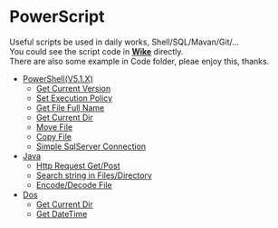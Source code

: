 # PowerScript
Useful scripts be used in daily works, Shell/SQL/Mavan/Git/...  
You could see the script code in **[Wike](https://github.com/bearfly1990/PowerScript/wiki)** directly.  
There are also some example in Code folder, pleae enjoy this, thanks.  
* [PowerShell(V5.1.X)](https://github.com/bearfly1990/PowerScript/wiki/PowerShell(V5.1.X)) 
  * [Get Current Version](https://github.com/bearfly1990/PowerScript/wiki/PowerShell(V5.1.X)#get-current-version)
  * [Set Execution Policy](https://github.com/bearfly1990/PowerScript/wiki/PowerShell(V5.1.X)#setexecutionpolicy)
  * [Get File Full Name](https://github.com/bearfly1990/PowerScript/wiki/PowerShell(V5.1.X)#get-file-full-name)
  * [Get Current Dir](https://github.com/bearfly1990/PowerScript/wiki/PowerShell(V5.1.X)#get-current-dir)
  * [Move File](https://github.com/bearfly1990/PowerScript/wiki/PowerShell(V5.1.X)#move-file)
  * [Copy File](https://github.com/bearfly1990/PowerScript/wiki/PowerShell(V5.1.X)#copy-file)
  * [Simple SqlServer Connection](https://github.com/bearfly1990/PowerScript/wiki/PowerShell(V5.1.X)#simple-sqlserver-connection)
* [Java](https://github.com/bearfly1990/PowerScript/wiki/Java)
  * [Http Request Get/Post](https://github.com/bearfly1990/PowerScript/wiki/Java#http-request-getpost)
  * [Search string in Files/Directory](https://github.com/bearfly1990/PowerScript/wiki/Java#search-string-in-filesdirectory)
  * [Encode/Decode File](https://github.com/bearfly1990/PowerScript/wiki/Java#encodedecode-file)
* [Dos](https://github.com/bearfly1990/PowerScript/wiki/Dos)
  * [Get Current Dir](https://github.com/bearfly1990/PowerScript/wiki/Dos#get-current-dir)
  * [Get DateTime](https://github.com/bearfly1990/PowerScript/wiki/Dos#get-date-time)
